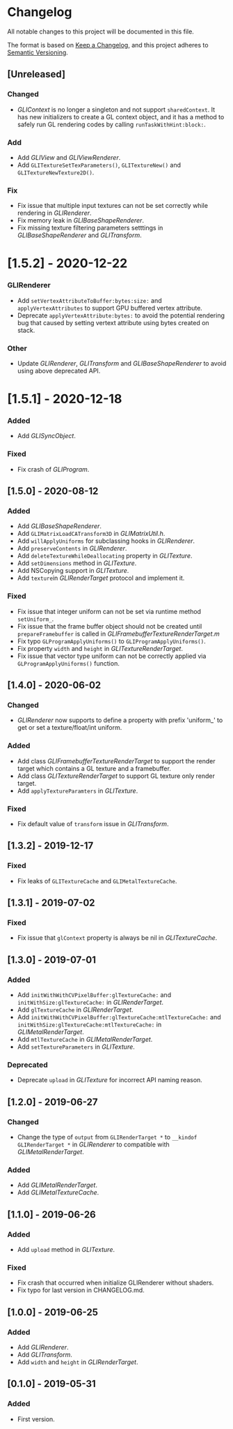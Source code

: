 # Changelog

All notable changes to this project will be documented in this file.

The format is based on [Keep a Changelog](https://keepachangelog.com/en/1.0.0/),
and this project adheres to [Semantic Versioning](https://semver.org/spec/v2.0.0.html).

## [Unreleased]

### Changed

- *GLIContext* is no longer a singleton and not support `sharedContext`. It has new initializers to create a GL context object, and it has a method to safely run GL rendering codes by calling `runTaskWithHint:block:`.

### Add

- Add *GLIView* and *GLIViewRenderer*.
- Add `GLITextureSetTexParameters()`, `GLITextureNew()` and `GLITextureNewTexture2D()`.

### Fix

- Fix issue that multiple input textures can not be set correctly while rendering in *GLIRenderer*.
- Fix memory leak in *GLIBaseShapeRenderer*.
- Fix missing texture filtering parameters setttings in *GLIBaseShapeRenderer* and *GLITransform*.

# [1.5.2] - 2020-12-22

### GLIRenderer

- Add `setVertexAttributeToBuffer:bytes:size:` and `applyVertexAttributes` to support GPU buffered vertex attribute.
- Deprecate `applyVertexAttribute:bytes:` to avoid the potential rendering bug that caused by setting vertext attribute using bytes created on stack.

### Other

- Update *GLIRenderer*, *GLITransform* and *GLIBaseShapeRenderer* to avoid using above deprecated API.

# [1.5.1] - 2020-12-18

### Added

- Add *GLISyncObject*.

### Fixed

- Fix crash of *GLIProgram*.

## [1.5.0] - 2020-08-12

### Added

- Add *GLIBaseShapeRenderer*.
- Add `GLIMatrixLoadCATransform3D` in *GLIMatrixUtil.h*.
- Add `willApplyUniforms` for subclassing hooks in *GLIRenderer*.
- Add `preserveContents` in *GLIRenderer*.
- Add `deleteTextureWhileDeallocating` property in *GLITexture*.
- Add `setDimensions` method in *GLITexture*.
- Add NSCopying support in *GLITexture*.
- Add `texture`in *GLIRenderTarget* protocol and implement it.

### Fixed

- Fix issue that integer uniform can not be set via runtime method `setUniform_`.
- Fix issue that the frame buffer object should not be created until `prepareFramebuffer` is called in *GLIFramebufferTextureRenderTarget.m*
- Fix typo `GLProgramApplyUniforms()` to `GLIProgramApplyUniforms()`.
- Fix property `width` and `height` in *GLITextureRenderTarget*.
- Fix issue that vector type uniform can not be correctly applied via `GLProgramApplyUniforms()` function.

## [1.4.0] - 2020-06-02

### Changed

- *GLIRenderer* now supports to define a property with prefix 'uniform_' to get or set a texture/float/int uniform.

### Added

- Add class *GLIFramebufferTextureRenderTarget* to support the render target which contains a GL texture and a framebuffer.
- Add class *GLITextureRenderTarget* to support GL texture only render target.
- Add `applyTextureParamters` in *GLITexture*.

### Fixed

- Fix default value of `transform` issue in *GLITransform*.

## [1.3.2] - 2019-12-17

### Fixed

- Fix leaks of `GLITextureCache` and `GLIMetalTextureCache`.

## [1.3.1] - 2019-07-02

### Fixed

- Fix issue that `glContext` property is always be nil in *GLITextureCache*.

## [1.3.0] - 2019-07-01

### Added

- Add `initWithWithCVPixelBuffer:glTextureCache:` and `initWithSize:glTextureCache:` in *GLIRenderTarget*.
- Add `glTextureCache` in *GLIRenderTarget*.
- Add `initWithWithCVPixelBuffer:glTextureCache:mtlTextureCache:` and `initWithSize:glTextureCache:mtlTextureCache:` in *GLIMetalRenderTarget*.
- Add `mtlTextureCache` in *GLIMetalRenderTarget*.
- Add `setTextureParameters` in *GLITexture*.

### Deprecated

- Deprecate `upload` in *GLITexture* for incorrect API naming reason.

## [1.2.0] - 2019-06-27

### Changed

- Change the type of `output` from `GLIRenderTarget *` to `__kindof GLIRenderTarget *` in *GLIRenderer* to compatible with *GLIMetalRenderTarget*.

### Added

- Add *GLIMetalRenderTarget*.
- Add *GLIMetalTextureCache*.

## [1.1.0] - 2019-06-26

### Added

- Add `upload` method in *GLITexture*.

### Fixed

- Fix crash that occurred when initialize GLIRenderer without shaders.
- Fix typo for last version in CHANGELOG.md.

## [1.0.0] - 2019-06-25

### Added

- Add *GLIRenderer*.
- Add *GLITransform*.
- Add `width` and `height` in *GLIRenderTarget*.

## [0.1.0] - 2019-05-31

### Added

- First version.
